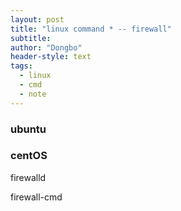 ```yaml
---
layout: post
title: "linux command * -- firewall"
subtitle: 
author: "Dongbo"
header-style: text
tags:
  - linux
  - cmd
  - note
---
```


### ubuntu


### centOS

firewalld

firewall-cmd
